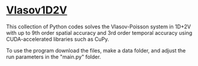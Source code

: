# [Vlasov1D2V](https://github.com/crewsdw/Vlasov1D2V/)

This collection of Python codes solves the Vlasov-Poisson system in 1D+2V with up to 9th order spatial accuracy and 3rd order temporal accuracy using CUDA-accelerated libraries such as CuPy.

To use the program download the files, make a data folder, and adjust the run parameters in the "main.py" folder. 
